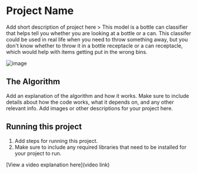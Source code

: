 # Project Name

 Add short description of project here > This model is a bottle can classifier that helps tell you whether you are looking at a bottle or a can.  This classifer could be used in real life when you need to throw something away, but you don't know whether to throw it in a bottle receptacle or a can receptacle, which would help with items getting put in the wrong bins.

![image](https://drive.google.com/uc?export=view&id=1-neSOMjQmyGkxSJAThSoXqOHt6m8vZCN)



## The Algorithm

Add an explanation of the algorithm and how it works. Make sure to include details about how the code works, what it depends on, and any other relevant info. Add images or other descriptions for your project here. 

## Running this project

1. Add steps for running this project.
2. Make sure to include any required libraries that need to be installed for your project to run.

[View a video explanation here](video link)
